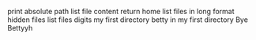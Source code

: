 print absolute path
list file content
return home
list files in long format
hidden files
list files digits
my first directory
betty in my first directory
Bye Bettyyh
